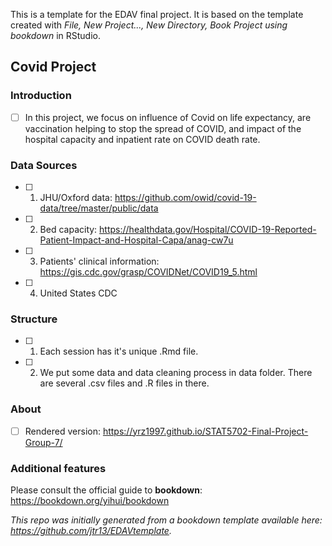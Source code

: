 This is a template for the EDAV final project. It is based on the template created with *File, New Project..., New Directory, Book Project using bookdown* in RStudio. 


## Covid Project

### Introduction
 
- [ ] In this project, we focus on influence of Covid on life expectancy, are vaccination helping to stop the spread of COVID, and impact of the hospital capacity and inpatient rate on COVID death rate.

### Data Sources
- [ ] 1. JHU/Oxford data: https://github.com/owid/covid-19-data/tree/master/public/data 	

- [ ] 2. Bed capacity: https://healthdata.gov/Hospital/COVID-19-Reported-Patient-Impact-and-Hospital-Capa/anag-cw7u

- [ ] 3. Patients' clinical information: https://gis.cdc.gov/grasp/COVIDNet/COVID19_5.html

- [ ] 4. United States CDC

### Structure

- [ ] 1. Each session has it's unique .Rmd file.

- [ ] 2. We put some data and data cleaning process in data folder. There are several .csv files and .R files in there.

### About

- [ ] Rendered version: https://yrz1997.github.io/STAT5702-Final-Project-Group-7/

### Additional features	

Please consult the official guide to **bookdown**: https://bookdown.org/yihui/bookdown

*This repo was initially generated from a bookdown template available here: https://github.com/jtr13/EDAVtemplate.*

   

